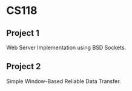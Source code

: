 # CS118

## Project 1
Web Server Implementation using BSD Sockets.

## Project 2
Simple Window-Based Reliable Data Transfer.
